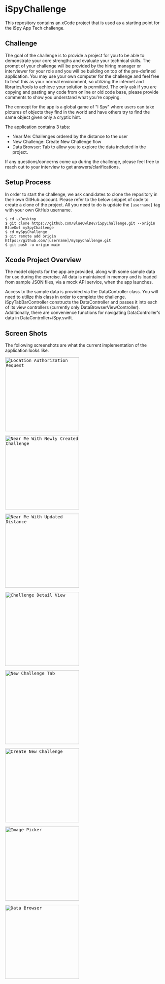 # iSpyChallenge

This repository contains an xCode project that is used as a starting point for the iSpy App Tech challenge.

## Challenge

The goal of the challenge is to provide a project for you to be able to demonstrate your core strengths and evaluate your technical skills. The prompt of your challenge will be provided by the hiring manager or interviewer for your role and you will be building on top of the pre-defined application. You may use your own computer for the challenge and feel free to treat this as your normal environment, so utilizing the internet and libraries/tools to achieve your solution is permitted. The only ask if you are copying and pasting any code from online or old code base, please provide comments to show you understand what you're copying.

The concept for the app is a global game of "I Spy" where users can take pictures of objects they find in the world and have others try to find the same object given only a cryptic hint.

The application contains 3 tabs:

* Near Me: Challenges ordered by the distance to the user
* New Challenge: Create New Challenge flow
* Data Browser: Tab to allow you to explore the data included in the project.

If any questions/concerns come up during the challenge, please feel free to reach out to your interview to get answers/clarifications.

## Setup Process

In order to start the challenge, we ask candidates to clone the repository in their own GitHub account. Please refer to the below snippet of code to create a clone of the project. All you need to do is update the `[username]` tag with your own GitHub username.

````
$ cd ~/Desktop
$ git clone https://github.com/BlueOwlDev/iSpyChallenge.git --origin BlueOwl mySpyChallenge
$ cd mySpyChallenge
$ git remote add origin https://github.com/[username]/mySpyChallenge.git
$ git push -u origin main
````

## Xcode Project Overview

The model objects for the app are provided, along with some sample data for use during the exercise.  All data is maintained in memory and is loaded from sample JSON files, via a mock API service, when the app launches.
 
Access to the sample data is provided via the DataController class. You will need to utilize this class in order to complete the challenge.  iSpyTabBarController constructs the DataController and passes it into each of its view controllers (currently only DataBrowserViewController).  Additionally, there are convenience functions for navigating DataController's data in DataController+iSpy.swift.

## Screen Shots

The following screenshots are what the current implementation of the application looks like.

<kbd><img src="Location_AuthorizationRequest.png" alt="Location Authorization Request" width="240"/>

<kbd><img src="NearMeTab_WithNewChallenge.png" alt="Near Me With Newly Created Challenge" width="240"/>

<kbd><img src="NearMeTab_UpdatedDistance.png" alt="Near Me With Updated Distance" width="240"/>

<kbd><img src="NewChallengeDetailView.png" alt="Challenge Detail View" width="240"/>

<kbd><img src="NewChallengeTab.png" alt="New Challenge Tab" width="240"/>

<kbd><img src="CreateNewChallenge.png" alt="Create New Challenge" width="240"/>

<kbd><img src="ImagePicker.png" alt="Image Picker" width="240"/>

<kbd><img src="DataBrowser.png" alt="Data Browser" width="240"/>

